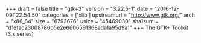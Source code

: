 +++
draft = false
title = "gtk+3"
version = "3.22.5-1"
date = "2016-12-09T22:54:50"
categories = ['xlib']
upstreamurl = "http://www.gtk.org/"
arch = "x86_64"
size = "6793676"
usize = "45469030"
sha1sum = "d1efac23008780b5e2e6606591368ada1a95d9a1"
+++
The GTK+ Toolkit (3.x series)